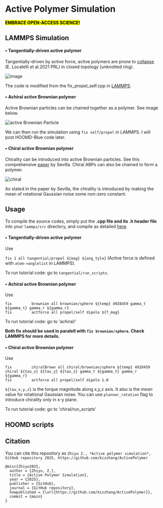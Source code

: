 # Active Polymer Simulation
<mark>**EMBRACE OPEN-ACCESS SCIENCE!**</mark>

##  LAMMPS Simulation
#### • Tangentially-driven active polymer
Tangentially-driven by active force, active polymers are prone to [collapse](https://journals.aps.org/prl/abstract/10.1103/PhysRevLett.126.097801) (E. Locatelli et al.2021 PRL) in closed topology (unknotted ring).  

![image](https://github.com/user-attachments/assets/f9ae74b8-3651-4d3f-8814-2ec23f109fbb "Active force is along the tangent vector.")

The code is modified from the fix_propel_self.cpp in [LAMMPS](https://github.com/lammps).

#### • Achiral active Brownian polymer 
Active Brownian particles can be chained together as a polymer. See image below.

![active Brownian Particle](https://github.com/user-attachments/assets/b4a1933e-60c6-443c-add8-8b685f8075b2)

We can then run the simulation using `fix self/propel` in LAMMPS. I will post HOOMD-Blue code later.

#### • Chiral active Brownian polymer
Chirality can be introduced into active Brownian particles. See this comprehensive [paper](https://journals.aps.org/pre/abstract/10.1103/PhysRevE.94.062120) by Sevilla. Chiral ABPs can also be chained to form a polymer. 

![chiral](https://github.com/user-attachments/assets/1825c94c-60d8-4b5c-8226-46b5ca1158da "Chiral active polymer with torque acting to rotate the direction of active force.")

As stated in the paper by Sevilla, the chirality is introduced by making the mean of rotational Gaussian noise some non-zero constant.

## Usage 
To compile the source codes, simply put the **.cpp file and its .h header file** into your `lammps/src` directory, and compile as detailed [here](https://docs.lammps.org/Build.html).

#### • Tangentially-driven active polymer 

Use 

`fix 1 all tangential/propel ${mag} ${ang_tyle}` (Active force is defined with `atom->anglelist` in LAMMPS). 

To run tutorial code: go to `tangential/run_scripts`.

#### • Achiral active Brownian polymer

Use 
```
fix         brownian all brownian/sphere ${temp} 4928459 gamma_t ${gamma_t} gamma_r ${gamma_r}
fix         actforce all propel/self dipole ${f_mag}
```

To run tutorial code: go to 'achiral/'

**Both fix should be used in paralell with `fix brownian/sphere`. Check LAMMPS for more details.**

#### • Chiral active Brownian polymer

Use 

```
fix         chiralBrown all chiral/brownian/sphere ${temp} 4928459 chiral ${tau_x} ${tau_y} ${tau_z} gamma_t ${gamma_t} gamma_r ${gamma_r}
fix         actforce all propel/self dipole 1.0
```

`${tau_x,y,z}` is the torque magnitude along x,y,z axis. It also is the *mean* value for rotational Gaussian noise. You can use `plannar_rotation` flag to introduce chirality only in x-y plane.

To run tutorial code: go to 'chiral/run_scripts'

## HOOMD scripts


## Citation
You can cite this repository as 
`Zhiyu Z., *Active polymer simulation*, GitHub repository 2025, https://github.com/kizzhang/ActivePolymer`
```
@misc{Zhiyu2025,
  author = {Zhiyu, Z.},
  title = {Active Polymer Simulation},
  year = {2025},
  publisher = {GitHub},
  journal = {GitHub repository},
  howpublished = {\url{https://github.com/kizzhang/ActivePolymer}},
  commit = {main}
}
```

